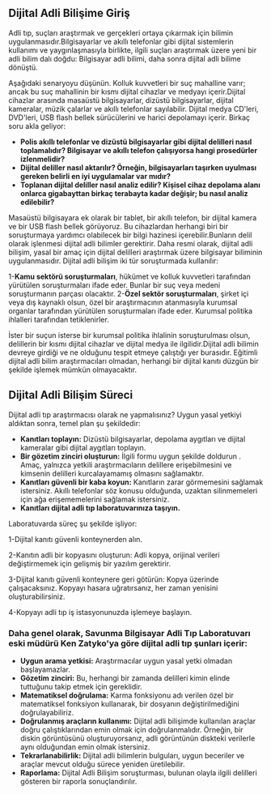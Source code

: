 ## Dijital Adli Bilişime Giriş
Adli tıp, suçları araştırmak ve gerçekleri ortaya çıkarmak için bilimin uygulanmasıdır.Bilgisayarlar ve akıllı telefonlar gibi dijital sistemlerin kullanımı ve yaygınlaşmasıyla birlikte, ilgili suçları araştırmak üzere yeni bir adli bilim dalı doğdu: Bilgisayar adli bilimi, daha sonra dijital adli bilime dönüştü.

Aşağıdaki senaryoyu düşünün. Kolluk kuvvetleri bir suç mahalline varır; ancak bu suç mahallinin bir kısmı dijital cihazlar ve medyayı içerir.Dijital cihazlar arasında masaüstü bilgisayarlar, dizüstü bilgisayarlar, dijital kameralar, müzik çalarlar ve akıllı telefonlar sayılabilir.
Dijital medya CD'leri, DVD'leri, USB flash bellek sürücülerini ve harici depolamayı içerir. Birkaç soru akla geliyor:

* **Polis akıllı telefonlar ve dizüstü bilgisayarlar gibi dijital delilleri nasıl toplamalıdır? Bilgisayar ve akıllı telefon çalışıyorsa hangi prosedürler izlenmelidir?**
* **Dijital deliller nasıl aktarılır? Örneğin, bilgisayarları taşırken uyulması gereken belirli en iyi uygulamalar var mıdır?**
* **Toplanan dijital deliller nasıl analiz edilir? Kişisel cihaz depolama alanı onlarca gigabayttan birkaç terabayta kadar değişir; bu nasıl analiz edilebilir?**

Masaüstü bilgisayara ek olarak bir tablet, bir akıllı telefon, bir dijital kamera ve bir USB flash bellek görüyoruz. Bu cihazlardan herhangi biri bir soruşturmaya yardımcı olabilecek bir bilgi hazinesi içerebilir.Bunların delil olarak işlenmesi dijital adli bilimler gerektirir.
Daha resmi olarak, dijital adli bilişim, yasal bir amaç için dijital delilleri araştırmak üzere bilgisayar biliminin uygulanmasıdır. Dijital adli bilişim iki tür soruşturmada kullanılır:

1-**Kamu sektörü soruşturmaları**, hükümet ve kolluk kuvvetleri tarafından yürütülen soruşturmaları ifade eder. Bunlar bir suç veya medeni soruşturmanın parçası olacaktır.
2-**Özel sektör soruşturmaları**, şirket içi veya dış kaynaklı olsun, özel bir araştırmacının atanmasıyla kurumsal organlar tarafından yürütülen soruşturmaları ifade eder. Kurumsal politika ihlalleri tarafından tetiklenirler.

İster bir suçun isterse bir kurumsal politika ihlalinin soruşturulması olsun, delillerin bir kısmı dijital cihazlar ve dijital medya ile ilgilidir.Dijital adli bilimin devreye girdiği ve ne olduğunu tespit etmeye çalıştığı yer burasıdır. Eğitimli dijital adli bilim araştırmacıları olmadan, herhangi bir dijital kanıtı düzgün bir şekilde işlemek mümkün olmayacaktır.

## Dijital Adli Bilişim Süreci
Dijital adli tıp araştırmacısı olarak ne yapmalısınız? Uygun yasal yetkiyi aldıktan sonra, temel plan şu şekildedir:

* **Kanıtları toplayın:** Dizüstü bilgisayarlar, depolama aygıtları ve dijital kameralar gibi dijital aygıtları toplayın.
* **Bir gözetim zinciri oluşturun:** İlgili formu uygun şekilde doldurun . Amaç, yalnızca yetkili araştırmacıların delillere erişebilmesini ve kimsenin delilleri kurcalayamamış olmasını sağlamaktır.
* **Kanıtları güvenli bir kaba koyun:** Kanıtların zarar görmemesini sağlamak istersiniz. Akıllı telefonlar söz konusu olduğunda, uzaktan silinmemeleri için ağa erişememelerini sağlamak istersiniz.
* **Kanıtları dijital adli tıp laboratuvarınıza taşıyın.**

Laboratuvarda süreç şu şekilde işliyor:

1-Dijital kanıtı güvenli konteynerden alın. 

2-Kanıtın adli bir kopyasını oluşturun: Adli kopya, orijinal verileri değiştirmemek için gelişmiş bir yazılım gerektirir.

3-Dijital kanıtı güvenli konteynere geri götürün: Kopya üzerinde çalışacaksınız. Kopyayı hasara uğratırsanız, her zaman yenisini oluşturabilirsiniz. 

4-Kopyayı adli tıp iş istasyonunuzda işlemeye başlayın.

### Daha genel olarak, Savunma Bilgisayar Adli Tıp Laboratuvarı eski müdürü Ken Zatyko'ya göre dijital adli tıp şunları içerir:

* **Uygun arama yetkisi:** Araştırmacılar uygun yasal yetki olmadan başlayamazlar.
* **Gözetim zinciri:** Bu, herhangi bir zamanda delilleri kimin elinde tuttuğunu takip etmek için gereklidir.
* **Matematiksel doğrulama:** Karma fonksiyonu adı verilen özel bir matematiksel fonksiyon kullanarak, bir dosyanın değiştirilmediğini doğrulayabiliriz.
* **Doğrulanmış araçların kullanımı:** Dijital adli bilişimde kullanılan araçlar doğru çalıştıklarından emin olmak için doğrulanmalıdır. Örneğin, bir diskin görüntüsünü oluşturuyorsanız, adli görüntünün diskteki verilerle aynı olduğundan emin olmak istersiniz.
* **Tekrarlanabilirlik:** Dijital adli bilimlerin bulguları, uygun beceriler ve araçlar mevcut olduğu sürece yeniden üretilebilir.
* **Raporlama:** Dijital Adli Bilişim soruşturması, bulunan olayla ilgili delilleri gösteren bir raporla sonuçlandırılır.





